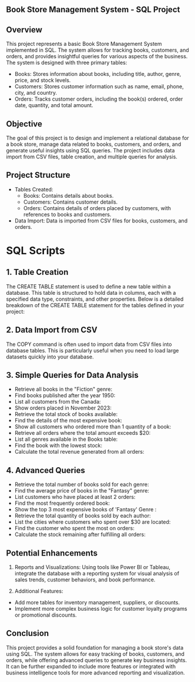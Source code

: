 ## Book Store Management System - SQL Project
## Overview
This project represents a basic Book Store Management System implemented in SQL. The system allows for tracking books, customers, and orders, and provides insightful queries for various aspects of the business. The system is designed with three primary tables:

- Books: Stores information about books, including title, author, genre, price, and stock levels.
- Customers: Stores customer information such as name, email, phone, city, and country.
- Orders: Tracks customer orders, including the book(s) ordered, order date, quantity, and total amount.
## Objective
The goal of this project is to design and implement a relational database for a book store, manage data related to books, customers, and orders, and generate useful insights using SQL queries. The project includes data import from CSV files, table creation, and multiple queries for analysis.

## Project Structure
- Tables Created:
  - Books: Contains details about books.
  - Customers: Contains customer details.
  - Orders: Contains details of orders placed by customers, with references to books and 
   customers.
- Data Import: Data is imported from CSV files for books, customers, and orders.
# SQL Scripts
## 1. Table Creation
The CREATE TABLE statement is used to define a new table within a database. This table is structured to hold data in columns, each with a specified data type, constraints, and other properties. Below is a detailed breakdown of the CREATE TABLE statement for the tables defined in your project:






## 2. Data Import from CSV 
The COPY command is often used to import data from CSV files into database tables. This is particularly useful when you need to load large datasets quickly into your database. 
 


## 3. Simple Queries for Data Analysis
-  Retrieve all books in the "Fiction" genre:
-  Find books published after the year 1950:
-  List all customers from the Canada:
-  Show orders placed in November 2023:
-  Retrieve the total stock of books available:
-  Find the details of the most expensive book:
-  Show all customers who ordered more than 1 quantity of a book:
-  Retrieve all orders where the total amount exceeds $20:
-  List all genres available in the Books table:
-  Find the book with the lowest stock:
-  Calculate the total revenue generated from all orders:



## 4. Advanced Queries

- Retrieve the total number of books sold for each genre:
- Find the average price of books in the "Fantasy" genre:
- List customers who have placed at least 2 orders:
- Find the most frequently ordered book:
- Show the top 3 most expensive books of 'Fantasy' Genre :
- Retrieve the total quantity of books sold by each author:
- List the cities where customers who spent over $30 are located:
- Find the customer who spent the most on orders:
- Calculate the stock remaining after fulfilling all orders:

## Potential Enhancements
1. Reports and Visualizations: Using tools like Power BI or Tableau, integrate the database with a reporting system for visual analysis of sales trends, customer behaviors, and book performance.

2. Additional Features:

- Add more tables for inventory management, suppliers, or discounts.
- Implement more complex business logic for customer loyalty programs or promotional discounts.
## Conclusion
This project provides a solid foundation for managing a book store's data using SQL. The system allows for easy tracking of books, customers, and orders, while offering advanced queries to generate key business insights. It can be further expanded to include more features or integrated with business intelligence tools for more advanced reporting and visualization.


